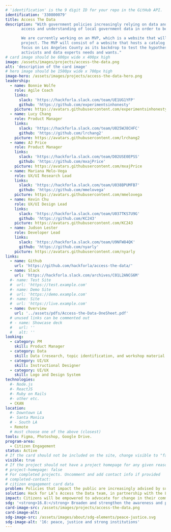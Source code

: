 ```yaml
---
# 'identification' is the 9 digit ID for your repo in the GitHub API.
identification: '330800079'
title: Access The Data
description: "With government policies increasingly relying on data and data analysis, it becomes imperative to increase citizens' 
       access and understanding of local government data in order to be effective advocates for their communities.

       We are currently working on an MVP, which is a website that will serve as a foundation for the continued Access the Data 
       project. The MVP will consist of a website that hosts a catalog of sources of open government data. This project will 
       focus on Los Angeles County as its backdrop to test the hypothesis that this is a tool the community of community 
       activists and data experts needs and wants."
# card image should be 600px wide x 400px high
image: /assets/images/projects/access-the-data.png
alt: 'description of the card image'
# hero image should be 1500px wide x 700px high
image-hero: /assets/images/projects/access-the-data-hero.png
leadership:
  - name: Bonnie Wolfe
    role: Agile Coach
    links:
      slack: 'https://hackforla.slack.com/team/UE1UG1YFP'
      github: 'https://github.com/experimentsinhonesty'
    picture: https://avatars.githubusercontent.com/experimentsinhonesty
  - name: Lucy Chang
    role: Product Manager
    links:
      slack: 'https://hackforla.slack.com/team/U025WJ8CHFC'
      github: 'https://github.com/lrchang2'
    picture: https://avatars.githubusercontent.com/lrchang2
  - name: AJ Price
    role: Product Manager
    links:
      slack: 'https://hackforla.slack.com/team/D02USE0EPSS'
      github: 'https://github.com/mxajPrice'
    picture: https://avatars.githubusercontent.com/mxajPrice
  - name: Mariana Melo-Vega
    role: UX/UI Research Lead
    links:
      slack: 'https://hackforla.slack.com/team/U038BPUMFB7'
      github: 'https://github.com/mmelovega'
    picture: https://avatars.githubusercontent.com/mmelovega
  - name: Kevin Chu
    role: UX/UI Design Lead
    links:
      slack: 'https://hackforla.slack.com/team/U037TKS7U9G'
      github: 'https://github.com/KC243'
    picture: https://avatars.githubusercontent.com/KC243
  - name: Judson Lester
    role: Developer Lead
    links:
      slack: 'https://hackforla.slack.com/team/U9NFW84QK'
      github: 'https://github.com/nyarly'
    picture: https://avatars.githubusercontent.com/nyarly
links:
  - name: Github
    url: 'https://github.com/hackforla/access-the-data/'
  - name: Slack
    url: 'https://hackforla.slack.com/archives/C01L2ANCG6M'
  #- name: Test Site
  #  url: 'https://test.example.com'
  #- name: Demo Site
  #  url: 'https://demo.example.com'
  #- name: Site
  #  url: 'https://live.example.com'
  - name: Overview
    url: '../assets/pdfs/Access-the-Data-OneSheet.pdf'
  # unused links can be commented out
  # - name: Showcase deck
  #   url: ''
  #   alt: ''
looking:
  - category: PM
    skill: Product Manager
  - category: Data
    skill: Data (research, topic identification, and workshop material development)
  - category: UI/UX
    skill: Instructional Designer
  - category: UI/UX
    skill: Logo and Design System
technologies:
  #- Node.js
  #- ReactJS
  #- Ruby on Rails
  #- other etc.
  - CKAN
location:
  #- Downtown LA
  #- Santa Monica
  # - South LA
  - Remote
  # must choose one of the above (closest)
tools: Figma, Photoshop, Google Drive.
program-area:
  - Citizen Engagement
status: Active
# If the card should not be included on the site, change visible to "false"
visible: true
# If the project should not have a project homepage for any given reason, add the following line (uncommented):
# project-homepage: false
# For completed projects. Uncomment and add contact info if provided
# completed-contact:
# citizen engagement card data
problem: Policies that impact the public are increasingly advised by surveys and other means of data collection. To ensure that citizens are empowered advocates of their community, we are looking to identify the areas where data literacy education within our communities is needed most.
solution: Hack for LA’s Access the Data team, in partnership with the Los Angeles Department of Neighborhood Empowerment, Neighborhood Councils, and the Los Angeles Mayor’s office, will be developing modules to address those areas.
impact: Citizens will be empowered to advocate for change in their communities by using publicly available data and asking for data to be made available when it is required for advocacy.
sdg: '<strong>16.8:</strong> Broaden and strengthen the awareness and participation of City and local communities, especially those traditionally underserved and marginalized, in the institutions of local and global governance.'
card-image-src: /assets/images/projects/access-the-data.png
card-image-alt:
sdg-image-src: /assets/images/about/sdg-elements/peace-justice.svg
sdg-image-alt: '16: peace, justice and strong institutions'
---
```

